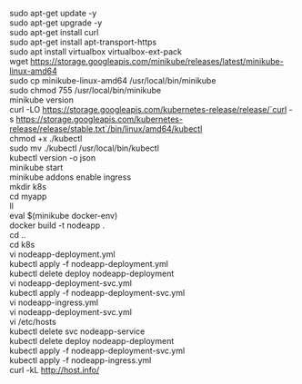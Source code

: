 sudo apt-get update -y  
sudo apt-get upgrade -y  
sudo apt-get install curl  
sudo apt-get install apt-transport-https  
sudo apt install virtualbox virtualbox-ext-pack  
wget https://storage.googleapis.com/minikube/releases/latest/minikube-linux-amd64  
sudo cp minikube-linux-amd64 /usr/local/bin/minikube  
sudo chmod 755 /usr/local/bin/minikube  
minikube version  
curl -LO https://storage.googleapis.com/kubernetes-release/release/`curl -s https://storage.googleapis.com/kubernetes-release/release/stable.txt`/bin/linux/amd64/kubectl  
chmod +x ./kubectl  
sudo mv ./kubectl /usr/local/bin/kubectl  
kubectl version -o json  
minikube start  
minikube addons enable ingress  
mkdir k8s  
cd myapp  
ll  
eval $(minikube docker-env)  
docker build -t nodeapp .  
cd ..  
cd k8s  
vi nodeapp-deployment.yml  
kubectl apply -f nodeapp-deployment.yml  
kubectl delete deploy nodeapp-deployment  
vi nodeapp-deployment-svc.yml  
kubectl apply -f nodeapp-deployment-svc.yml  
vi nodeapp-ingress.yml  
vi nodeapp-deployment-svc.yml  
vi /etc/hosts  
kubectl delete svc nodeapp-service  
kubectl delete deploy nodeapp-deployment  
kubectl apply -f nodeapp-deployment-svc.yml  
kubectl apply -f nodeapp-ingress.yml  
curl -kL http://host.info/  
